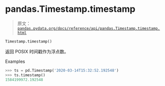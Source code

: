 # pandas.Timestamp.timestamp

> 原文：[`pandas.pydata.org/docs/reference/api/pandas.Timestamp.timestamp.html`](https://pandas.pydata.org/docs/reference/api/pandas.Timestamp.timestamp.html)

```py
Timestamp.timestamp()
```

返回 POSIX 时间戳作为浮点数。

Examples

```py
>>> ts = pd.Timestamp('2020-03-14T15:32:52.192548')
>>> ts.timestamp()
1584199972.192548 
```
